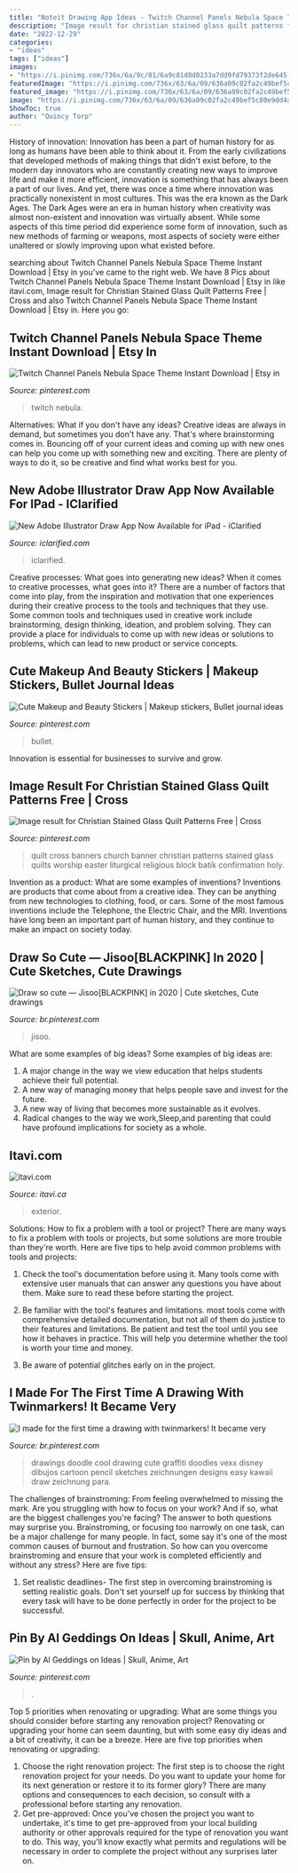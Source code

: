 ```yaml
---
title: "Noteit Drawing App Ideas - Twitch Channel Panels Nebula Space Theme Instant Download"
description: "Image result for christian stained glass quilt patterns free"
date: "2022-12-29"
categories:
- "ideas"
tags: ["ideas"]
images:
- "https://i.pinimg.com/736x/6a/9c/81/6a9c81d8d0233a7dd9fd79373f2de645.jpg"
featuredImage: "https://i.pinimg.com/736x/63/6a/09/636a09c02fa2c49bef5c80e9dd4a567e.jpg"
featured_image: "https://i.pinimg.com/736x/63/6a/09/636a09c02fa2c49bef5c80e9dd4a567e.jpg"
image: "https://i.pinimg.com/736x/63/6a/09/636a09c02fa2c49bef5c80e9dd4a567e.jpg"
ShowToc: true
author: "Quincy Torp"
---
```



History of innovation:
Innovation has been a part of human history for as long as humans have been able to think about it. From the early civilizations that developed methods of making things that didn't exist before, to the modern day innovators who are constantly creating new ways to improve life and make it more efficient, innovation is something that has always been a part of our lives. And yet, there was once a time where innovation was practically nonexistent in most cultures. This was the era known as the Dark Ages.
The Dark Ages were an era in human history when creativity was almost non-existent and innovation was virtually absent. While some aspects of this time period did experience some form of innovation, such as new methods of farming or weapons, most aspects of society were either unaltered or slowly improving upon what existed before.

	

		
searching about Twitch Channel Panels Nebula Space Theme Instant Download | Etsy in you've came to the right web. We have 8 Pics about Twitch Channel Panels Nebula Space Theme Instant Download | Etsy in like itavi.com, Image result for Christian Stained Glass Quilt Patterns Free | Cross and also Twitch Channel Panels Nebula Space Theme Instant Download | Etsy in. Here you go:
		
    
## Twitch Channel Panels Nebula Space Theme Instant Download | Etsy In

<img loading=lazy src="https://i.pinimg.com/736x/82/b8/03/82b8037ddeaf64230e575569997f2ecc.jpg" onerror="this.onerror=null;this.src='https://tse1.mm.bing.net/th?id=OIP.VWJrLj4kMvlKXcdCDz_WqwHaHa&amp;pid=15.1';" alt="Twitch Channel Panels Nebula Space Theme Instant Download | Etsy in">

_Source: pinterest.com_

>twitch nebula. 

	

Alternatives: What if you don't have any ideas?
Creative ideas are always in demand, but sometimes you don't have any. That's where brainstorming comes in. Bouncing off of your current ideas and coming up with new ones can help you come up with something new and exciting. There are plenty of ways to do it, so be creative and find what works best for you.

    
## New Adobe Illustrator Draw App Now Available For IPad - IClarified

<img loading=lazy src="https://www.iclarified.com/images/news/44413/200207/200207-1280.jpg" onerror="this.onerror=null;this.src='https://tse1.mm.bing.net/th?id=OIP.nRcPfUYa796U4moXzxBFUgHaFj&amp;pid=15.1';" alt="New Adobe Illustrator Draw App Now Available for iPad - iClarified">

_Source: iclarified.com_

>iclarified. 

	

Creative processes: What goes into generating new ideas?
When it comes to creative processes, what goes into it? There are a number of factors that come into play, from the inspiration and motivation that one experiences during their creative process to the tools and techniques that they use. Some common tools and techniques used in creative work include brainstorming, design thinking, ideation, and problem solving. They can provide a place for individuals to come up with new ideas or solutions to problems, which can lead to new product or service concepts.

    
## Cute Makeup And Beauty Stickers | Makeup Stickers, Bullet Journal Ideas

<img loading=lazy src="https://i.pinimg.com/736x/7b/fc/05/7bfc0508930180be7726060cce747ae3.jpg" onerror="this.onerror=null;this.src='https://tse3.mm.bing.net/th?id=OIP.f1TE5JwEi2_oXTA8qWCjNgHaJ3&amp;pid=15.1';" alt="Cute Makeup and Beauty Stickers | Makeup stickers, Bullet journal ideas">

_Source: pinterest.com_

>bullet. 

	

Innovation is essential for businesses to survive and grow.

    
## Image Result For Christian Stained Glass Quilt Patterns Free | Cross

<img loading=lazy src="https://i.pinimg.com/736x/37/64/eb/3764eb7635b752144366dc899fceaef6.jpg" onerror="this.onerror=null;this.src='https://tse4.mm.bing.net/th?id=OIP.wTtdGNFCEg3gDVSLCgm1bQAAAA&amp;pid=15.1';" alt="Image result for Christian Stained Glass Quilt Patterns Free | Cross">

_Source: pinterest.com_

>quilt cross banners church banner christian patterns stained glass quilts worship easter liturgical religious block batik confirmation holy. 

	

Invention as a product: What are some examples of inventions?
Inventions are products that come about from a creative idea. They can be anything from new technologies to clothing, food, or cars. Some of the most famous inventions include the Telephone, the Electric Chair, and the MRI. Inventions have long been an important part of human history, and they continue to make an impact on society today.

    
## Draw So Cute — Jisoo[BLACKPINK] In 2020 | Cute Sketches, Cute Drawings

<img loading=lazy src="https://i.pinimg.com/736x/eb/8e/e5/eb8ee5d657d6b1d1956c47c5fc489cfd.jpg" onerror="this.onerror=null;this.src='https://tse3.mm.bing.net/th?id=OIP.Vwrxvp_YVYSpNj9p1YTp3AAAAA&amp;pid=15.1';" alt="Draw so cute — Jisoo[BLACKPINK] in 2020 | Cute sketches, Cute drawings">

_Source: br.pinterest.com_

>jisoo. 

	

What are some examples of big ideas?
Some examples of big ideas are: 
1. A major change in the way we view education that helps students achieve their full potential. 
2. A new way of managing money that helps people save and invest for the future. 
3. A new way of living that becomes more sustainable as it evolves. 
4. Radical changes to the way we work,Sleep,and parenting that could have profound implications for society as a whole.

    
## Itavi.com

<img loading=lazy src="http://www.itavi.ca/wp-content/uploads/2014/03/IMG_3414.jpg" onerror="this.onerror=null;this.src='https://tse1.mm.bing.net/th?id=OIP.i37fdWa4K_grcK8sQVELfgAAAA&amp;pid=15.1';" alt="itavi.com">

_Source: itavi.ca_

>exterior. 

	

Solutions: How to fix a problem with a tool or project?
There are many ways to fix a problem with tools or projects, but some solutions are more trouble than they're worth. Here are five tips to help avoid common problems with tools and projects:
1. Check the tool's documentation before using it. Many tools come with extensive user manuals that can answer any questions you have about them. Make sure to read these before starting the project.

2. Be familiar with the tool's features and limitations. most tools come with comprehensive detailed documentation, but not all of them do justice to their features and limitations. Be patient and test the tool until you see how it behaves in practice. This will help you determine whether the tool is worth your time and money.

3. Be aware of potential glitches early on in the project.

    
## I Made For The First Time A Drawing With Twinmarkers! It Became Very

<img loading=lazy src="https://i.pinimg.com/736x/6a/9c/81/6a9c81d8d0233a7dd9fd79373f2de645.jpg" onerror="this.onerror=null;this.src='https://tse4.mm.bing.net/th?id=OIP.sD6xjDczAxnBZdiymIsFkgHaJ3&amp;pid=15.1';" alt="I made for the first time a drawing with twinmarkers! It became very">

_Source: br.pinterest.com_

>drawings doodle cool drawing cute graffiti doodles vexx disney dibujos cartoon pencil sketches zeichnungen designs easy kawaii draw zeichnung para. 

	

The challenges of brainstroming: From feeling overwhelmed to missing the mark.
Are you struggling with how to focus on your work? And if so, what are the biggest challenges you're facing? The answer to both questions may surprise you. Brainstroming, or focusing too narrowly on one task, can be a major challenge for many people. In fact, some say it's one of the most common causes of burnout and frustration. 
So how can you overcome brainstroming and ensure that your work is completed efficiently and without any stress? Here are five tips: 

1. Set realistic deadlines- The first step in overcoming brainstroming is setting realistic goals. Don't set yourself up for success by thinking that every task will have to be done perfectly in order for the project to be successful.

    
## Pin By Al Geddings On Ideas | Skull, Anime, Art

<img loading=lazy src="https://i.pinimg.com/736x/63/6a/09/636a09c02fa2c49bef5c80e9dd4a567e.jpg" onerror="this.onerror=null;this.src='https://tse4.mm.bing.net/th?id=OIP.PZgFdnxnYKvUVb7GRYoJVQHaJ_&amp;pid=15.1';" alt="Pin by Al Geddings on Ideas | Skull, Anime, Art">

_Source: pinterest.com_

>. 

	

Top 5 priorities when renovating or upgrading: What are some things you should consider before starting any renovation project?
Renovating or upgrading your home can seem daunting, but with some easy diy ideas and a bit of creativity, it can be a breeze. Here are five top priorities when renovating or upgrading: 
1. Choose the right renovation project: The first step is to choose the right renovation project for your needs. Do you want to update your home for its next generation or restore it to its former glory? There are many options and consequences to each decision, so consult with a professional before starting any renovation. 
2. Get pre-approved: Once you've chosen the project you want to undertake, it's time to get pre-approved from your local building authority or other approvals required for the type of renovation you want to do. This way, you'll know exactly what permits and regulations will be necessary in order to complete the project without any surprises later on.

